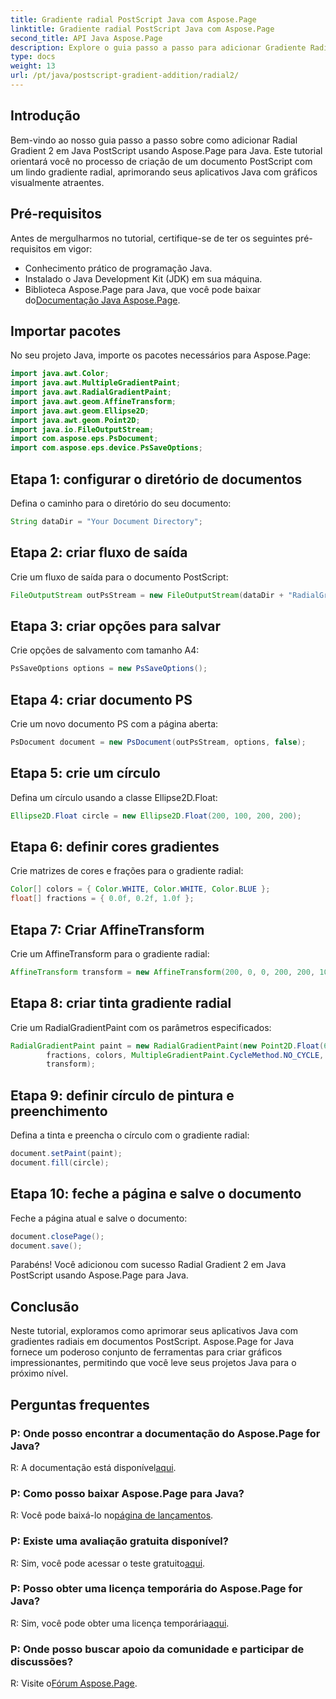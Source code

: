 ```yaml
---
title: Gradiente radial PostScript Java com Aspose.Page
linktitle: Gradiente radial PostScript Java com Aspose.Page
second_title: API Java Aspose.Page
description: Explore o guia passo a passo para adicionar Gradiente Radial em Java PostScript usando Aspose.Page para obter gráficos impressionantes em seus aplicativos Java.
type: docs
weight: 13
url: /pt/java/postscript-gradient-addition/radial2/
---
```

## Introdução
Bem-vindo ao nosso guia passo a passo sobre como adicionar Radial Gradient 2 em Java PostScript usando Aspose.Page para Java. Este tutorial orientará você no processo de criação de um documento PostScript com um lindo gradiente radial, aprimorando seus aplicativos Java com gráficos visualmente atraentes.
## Pré-requisitos
Antes de mergulharmos no tutorial, certifique-se de ter os seguintes pré-requisitos em vigor:
- Conhecimento prático de programação Java.
- Instalado o Java Development Kit (JDK) em sua máquina.
-  Biblioteca Aspose.Page para Java, que você pode baixar do[Documentação Java Aspose.Page](https://reference.aspose.com/page/java/).
## Importar pacotes
No seu projeto Java, importe os pacotes necessários para Aspose.Page:
```java
import java.awt.Color;
import java.awt.MultipleGradientPaint;
import java.awt.RadialGradientPaint;
import java.awt.geom.AffineTransform;
import java.awt.geom.Ellipse2D;
import java.awt.geom.Point2D;
import java.io.FileOutputStream;
import com.aspose.eps.PsDocument;
import com.aspose.eps.device.PsSaveOptions;
```
## Etapa 1: configurar o diretório de documentos
Defina o caminho para o diretório do seu documento:
```java
String dataDir = "Your Document Directory";
```
## Etapa 2: criar fluxo de saída
Crie um fluxo de saída para o documento PostScript:
```java
FileOutputStream outPsStream = new FileOutputStream(dataDir + "RadialGradient2_outPS.ps");
```
## Etapa 3: criar opções para salvar
Crie opções de salvamento com tamanho A4:
```java
PsSaveOptions options = new PsSaveOptions();
```
## Etapa 4: criar documento PS
Crie um novo documento PS com a página aberta:
```java
PsDocument document = new PsDocument(outPsStream, options, false);
```
## Etapa 5: crie um círculo
Defina um círculo usando a classe Ellipse2D.Float:
```java
Ellipse2D.Float circle = new Ellipse2D.Float(200, 100, 200, 200);
```
## Etapa 6: definir cores gradientes
Crie matrizes de cores e frações para o gradiente radial:
```java
Color[] colors = { Color.WHITE, Color.WHITE, Color.BLUE };
float[] fractions = { 0.0f, 0.2f, 1.0f };
```
## Etapa 7: Criar AffineTransform
Crie um AffineTransform para o gradiente radial:
```java
AffineTransform transform = new AffineTransform(200, 0, 0, 200, 200, 100);
```
## Etapa 8: criar tinta gradiente radial
Crie um RadialGradientPaint com os parâmetros especificados:
```java
RadialGradientPaint paint = new RadialGradientPaint(new Point2D.Float(64, 64), 68, new Point2D.Float(24, 24),
        fractions, colors, MultipleGradientPaint.CycleMethod.NO_CYCLE, MultipleGradientPaint.ColorSpaceType.SRGB,
        transform);
```
## Etapa 9: definir círculo de pintura e preenchimento
Defina a tinta e preencha o círculo com o gradiente radial:
```java
document.setPaint(paint);
document.fill(circle);
```
## Etapa 10: feche a página e salve o documento
Feche a página atual e salve o documento:
```java
document.closePage();
document.save();
```
Parabéns! Você adicionou com sucesso Radial Gradient 2 em Java PostScript usando Aspose.Page para Java.
## Conclusão
Neste tutorial, exploramos como aprimorar seus aplicativos Java com gradientes radiais em documentos PostScript. Aspose.Page for Java fornece um poderoso conjunto de ferramentas para criar gráficos impressionantes, permitindo que você leve seus projetos Java para o próximo nível.
## Perguntas frequentes
### P: Onde posso encontrar a documentação do Aspose.Page for Java?
 R: A documentação está disponível[aqui](https://reference.aspose.com/page/java/).
### P: Como posso baixar Aspose.Page para Java?
 R: Você pode baixá-lo no[página de lançamentos](https://releases.aspose.com/page/java/).
### P: Existe uma avaliação gratuita disponível?
 R: Sim, você pode acessar o teste gratuito[aqui](https://releases.aspose.com/).
### P: Posso obter uma licença temporária do Aspose.Page for Java?
 R: Sim, você pode obter uma licença temporária[aqui](https://purchase.aspose.com/temporary-license/).
### P: Onde posso buscar apoio da comunidade e participar de discussões?
 R: Visite o[Fórum Aspose.Page](https://forum.aspose.com/c/page/39).